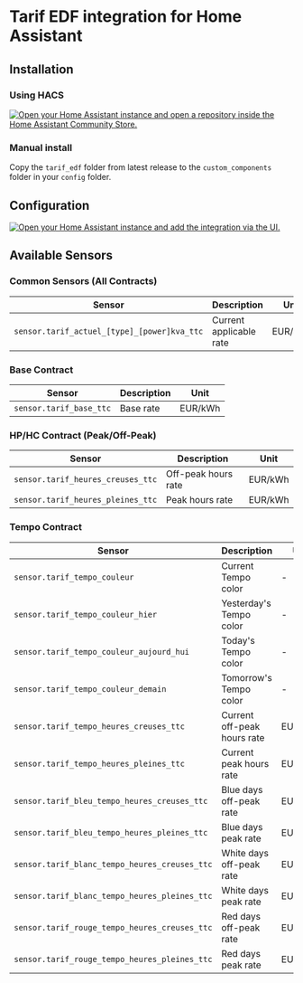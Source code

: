 # Tarif EDF integration for Home Assistant

## Installation

### Using HACS

[![Open your Home Assistant instance and open a repository inside the Home Assistant Community Store.](https://my.home-assistant.io/badges/hacs_repository.svg)](https://my.home-assistant.io/redirect/hacs_repository/?owner=delphiki&repository=hass-tarif-edf&category=integration)

### Manual install

Copy the `tarif_edf` folder from latest release to the `custom_components` folder in your `config` folder.

## Configuration

[![Open your Home Assistant instance and add the integration via the UI.](https://my.home-assistant.io/badges/config_flow_start.svg)](https://my.home-assistant.io/redirect/config_flow_start/?domain=tarif_edf)

## Available Sensors

### Common Sensors (All Contracts)
| Sensor | Description | Unit | Example |
|--------|-------------|------|---------|
| `sensor.tarif_actuel_[type]_[power]kva_ttc` | Current applicable rate | EUR/kWh | `sensor.tarif_actuel_base_6kva_ttc` |

### Base Contract
| Sensor | Description | Unit |
|--------|-------------|------|
| `sensor.tarif_base_ttc` | Base rate | EUR/kWh |

### HP/HC Contract (Peak/Off-Peak)
| Sensor | Description | Unit |
|--------|-------------|------|
| `sensor.tarif_heures_creuses_ttc` | Off-peak hours rate | EUR/kWh |
| `sensor.tarif_heures_pleines_ttc` | Peak hours rate | EUR/kWh |

### Tempo Contract
| Sensor | Description | Unit |
|--------|-------------|------|
| `sensor.tarif_tempo_couleur` | Current Tempo color | - |
| `sensor.tarif_tempo_couleur_hier` | Yesterday's Tempo color | - |
| `sensor.tarif_tempo_couleur_aujourd_hui` | Today's Tempo color | - |
| `sensor.tarif_tempo_couleur_demain` | Tomorrow's Tempo color | - |
| `sensor.tarif_tempo_heures_creuses_ttc` | Current off-peak hours rate | EUR/kWh |
| `sensor.tarif_tempo_heures_pleines_ttc` | Current peak hours rate | EUR/kWh |
| `sensor.tarif_bleu_tempo_heures_creuses_ttc` | Blue days off-peak rate | EUR/kWh |
| `sensor.tarif_bleu_tempo_heures_pleines_ttc` | Blue days peak rate | EUR/kWh |
| `sensor.tarif_blanc_tempo_heures_creuses_ttc` | White days off-peak rate | EUR/kWh |
| `sensor.tarif_blanc_tempo_heures_pleines_ttc` | White days peak rate | EUR/kWh |
| `sensor.tarif_rouge_tempo_heures_creuses_ttc` | Red days off-peak rate | EUR/kWh |
| `sensor.tarif_rouge_tempo_heures_pleines_ttc` | Red days peak rate | EUR/kWh |
